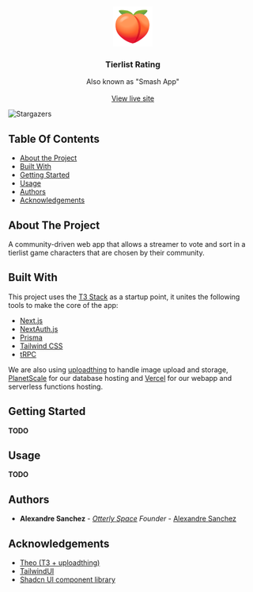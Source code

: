 <br/>
<p align="center">
  <a href="https://github.com/OtterlySpaceLabs/tierlist-rating">
    <img src="public/logo.png" alt="Logo" width="80" height="80">
  </a>

  <h3 align="center">Tierlist Rating</h3>

  <p align="center">
    Also known as "Smash App"
    <br/>
    <br/>
    <a href="https://smash.alex73630.xyz">View live site</a>
  </p>
</p>

![Stargazers](https://img.shields.io/github/stars/OtterlySpaceLabs/tierlist-rating?style=social)

## Table Of Contents

* [About the Project](#about-the-project)
* [Built With](#built-with)
* [Getting Started](#getting-started)
* [Usage](#usage)
* [Authors](#authors)
* [Acknowledgements](#acknowledgements)

## About The Project

A community-driven web app that allows a streamer to vote and sort in a tierlist game characters that are chosen by their community.

## Built With

This project uses the [T3 Stack](https://create.t3.gg/) as a startup point, it unites the following tools to make the core of the app:

- [Next.js](https://nextjs.org)
- [NextAuth.js](https://next-auth.js.org)
- [Prisma](https://prisma.io)
- [Tailwind CSS](https://tailwindcss.com)
- [tRPC](https://trpc.io)

We are also using [uploadthing](https://uploadthing.com/) to handle image upload and storage, [PlanetScale](https://planetscale.com) for our database hosting and [Vercel](https://vercel.com) for our webapp and serverless functions hosting.

## Getting Started

**TODO**

## Usage

**TODO**

## Authors

* **Alexandre Sanchez** - *[Otterly Space](https://otterly.space) Founder* - [Alexandre Sanchez](https://github.com/alex73630)

## Acknowledgements

* [Theo (T3 + uploadthing)](https://t3.gg/)
* [TailwindUI](https://tailwindui.com/)
* [Shadcn UI component library](https://ui.shadcn.com/)
